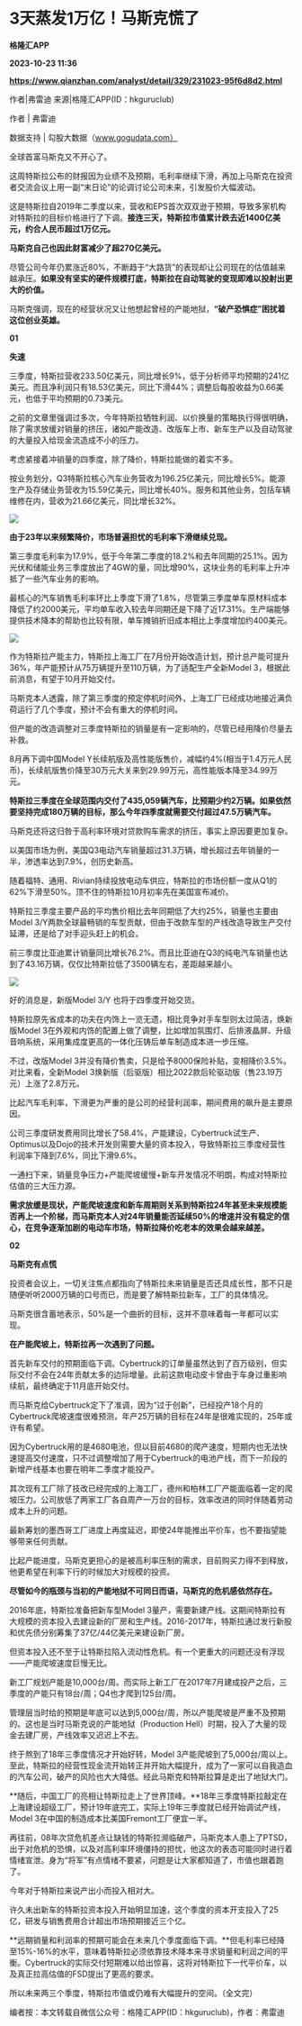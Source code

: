 # 3天蒸发1万亿！马斯克慌了
**格隆汇APP**

**2023-10-23 11:36**

**https://www.qianzhan.com/analyst/detail/329/231023-95f6d8d2.html**

作者|弗雷迪 来源|格隆汇APP(ID：hkguruclub)

作者 | 弗雷迪

数据支持 | 勾股大数据（www.gogudata.com）

全球首富马斯克又不开心了。

这周特斯拉公布的财报因为业绩不及预期，毛利率继续下滑，再加上马斯克在投资者交流会议上用一副“末日论”的论调讨论公司未来，引发股价大幅波动。

这是特斯拉自2019年二季度以来，营收和EPS首次双双逊于预期，导致多家机构对特斯拉的目标价格进行了下调。**接连三天，特斯拉市值累计跌去近1400亿美元，约合人民币超过1万亿元。**

**马斯克自己也因此财富减少了超270亿美元。**

尽管公司今年仍累涨近80%，不断趋于“大路货”的表现却让公司现在的估值越来越承压。**如果没有坚实的硬件规模打底，特斯拉在自动驾驶的变现即难以投射出更大的价值。**

马斯克强调，现在的经营状况又让他想起曾经的产能地狱，**“破产恐惧症”困扰着这位创业英雄。**

**01**

**失速**

三季度，特斯拉营收233.50亿美元，同比增长9%，低于分析师平均预期的241亿美元。而且净利润只有18.53亿美元，同比下滑44%；调整后每股收益为0.66美元，也低于平均预期的0.73美元。

之前的文章里强调过多次，今年特斯拉牺牲利润、以价换量的策略执行得很明确，除了需求放缓对销量的挤压，诸如产能改造、改版车上市、新车生产以及自动驾驶的大量投入给现金流造成不小的压力。

考虑紧接着冲销量的四季度，除了降价，特斯拉能做的着实不多。

按业务划分，Q3特斯拉核心汽车业务营收为196.25亿美元，同比增长5%。能源生产及存储业务营收为15.59亿美元，同比增长40%。服务和其他业务，包括车辆维修在内，营收为21.66亿美元，同比增长32%。

![](https://img3.qianzhan.com/news/202310/23/20231023-e9f9cdfb649ffd8f_600x5000.png)

**由于23年以来频繁降价，市场普遍担忧的毛利率下滑继续兑现。**

第三季度毛利率为17.9%，低于今年第二季度的18.2%和去年同期的25.1%。因为光伏和储能业务三季度放出了4GW的量，同比增90%，这块业务的毛利率上升冲抵了一些汽车业务的影响。

最核心的汽车销售毛利率环比上季度下滑了1.8%，尽管第三季度单车原材料成本降低了约2000美元，平均单车收入较去年同期还是下降了近17.31%。生产端能够提供技术降本的帮助也比较有限，单车摊销折旧成本相比上季度增加约400美元。

![](https://img3.qianzhan.com/news/202310/23/20231023-56a30f50bf50d575_600x5000.png)

作为特斯拉产能主力，特斯拉上海工厂在7月份开始改造计划，预计总产能可提升36%，年产能预计从75万辆提升至110万辆，为了适配生产全新Model 3，根据此前消息，有望于10月开始交付。

马斯克本人透露，除了第三季度的预定停机时间外，上海工厂已经成功地接近满负荷运行了几个季度，预计不会有重大的停机时间。

但产能的改造调整对三季度特斯拉的销量是有一定影响的，尽管已经用降价尽量去补救。

8月再下调中国Model Y长续航版及高性能版售价，减幅约4%(相当于1.4万元人民币)，长续航版售价降至30万元大关来到29.99万元，高性能版本降至34.99万元。

**特斯拉三季度在全球范围内交付了435,059辆汽车，比预期少约2万辆。如果依然要坚持完成180万辆的目标，那么今年四季度就需要交付超过47.5万辆汽车。**

马斯克还将这归咎于高利率环境对贷款购车需求的挤压，事实上原因要更加复杂。

以美国市场为例，美国Q3电动汽车销量超过31.3万辆，增长超过去年销量的一半，渗透率达到7.9%，创历史新高。

随着福特、通用、Rivian持续投放电动车供应，特斯拉的市场份额一度从Q1的62%下滑至50%。顶不住的特斯拉10月初率先在美国宣布减价。

特斯拉三季度主要产品的平均售价相比去年同期低了大约25%，销量也主要由Model 3/Y两款全球最畅销的车型贡献，但由于改款车型的产线改造导致生产交付延滞，还是给了对手迎头赶上的机会。

前三季度比亚迪累计销量同比增长76.2%。而且比亚迪在Q3的纯电汽车销量也达到了43.16万辆，仅仅比特斯拉低了3500辆左右，差距越来越小。

![](https://img3.qianzhan.com/news/202310/23/20231023-d94540bfc0870241_600x5000.png)

好的消息是，新版Model 3/Y 也将于四季度开始交货。

特斯拉原先省成本的功夫在内饰上一览无遗，相比竞争对手车型则太过简洁，焕新版Model 3在外观和内饰的配置上做了调整，比如增加氛围灯、后排液晶屏、升级音响系统，采用集成度更高的一体化压铸后单车制造成本进一步压缩。

不过，改版Model 3并没有降价售卖，只是给予8000保险补贴，变相降价3.5%。对比来看，全新Model 3焕新版（后驱版）相比2022款后轮驱动版（售23.19万元）上涨了2.8万元。

比起汽车毛利率，下滑更为严重的是公司的经营利润率，期间费用的飙升是主要原因。

公司三季度研发费用同比增长了58.4%，产能建设，Cybertruck试生产、Optimus以及Dojo的技术开发则需要大量的资本投入，导致特斯拉三季度经营性利润率下降到7.6%，同比下滑9.6%。

一通扫下来，销量竞争压力+产能爬坡缓慢+新车开发情况不明朗，构成对特斯拉估值的三大压力源。

**需求放缓是现状，产能爬坡速度和新车周期则关系到特斯拉24年甚至未来规模能否再上一个阶梯，而马斯克本人对24年销量能否延续50%的增速并没有稳定的信心，在竞争逐渐加剧的电动车市场，特斯拉降价吃老本的效果会越来越差。**

**02**

**马斯克有点慌**

投资者会议上，一切关注焦点都指向了特斯拉未来销量是否还具成长性，那不只是随便听听2000万辆的口号而已，而是要了解特斯拉新车，工厂的具体情况。

马斯克很含蓄地表示，50%是一个曲折的目标，这并不意味着每一年都可以实现。

**在产能爬坡上，特斯拉再一次遇到了问题。**

首先新车交付的预期面临下调。Cybertruck的订单量虽然达到了百万级别，但实际交付不会在24年贡献太多的边际增量。此前这款电动皮卡曾由于车身过重影响续航，最终确定于11月底开始交付。

而马斯克给Cybertruck定下了准调，因为“过于创新”，已经投产18个月的Cybertruck爬坡速度很难预测，年产25万辆的目标在24年是很难实现的，25年或许有希望。

因为Cybertruck用的是4680电池，但以目前4680的爬产速度，短期内也无法快速提高交付速度，只不过调整增加了用于Cybertruck的电池产线，而下一阶段的新增产线基本也要在明年二季度才能投产。

其次现有工厂除了技改已经完成的上海工厂，德州和柏林工厂产能面临着一定的爬坡压力。公司放低了两家工厂各自周产一万台的目标，效率改进的同时伴随着劳动成本上升的问题。

最新筹划的墨西哥工厂进度上再度延迟，即使24年能推出平价车，也不要指望能够带来任何贡献。

比起产能进度，马斯克更担心的是被高利率压制的需求，目前购买力得不到释放，他更希望在利率下行的时候加大对规模的投资。

**尽管如今的瓶颈与当初的产能地狱不可同日而语，马斯克的危机感依然存在。**

2016年底，特斯拉准备把新车型Model 3量产，需要新建产线。这期间特斯拉有大规模的资本投入去建设新的厂房和生产线。2016-2017年，特斯拉通过发行新股和优先债分别筹集了37亿/44亿美元来建设新厂房。

但资本投入还不至于让特斯拉陷入流动性危机。有一个更重大的问题还没有浮现——产能爬坡速度巨慢无比。

新工厂规划产能是10,000台/周。而实际上新工厂在2017年7月建成投产之后，三季度的产能只有18台/周；Q4也才爬到125台/周。

管理层当时给的预期是年底可以达到5,000台/周，所以产能爬坡是严重不及预期的。这也是当时马斯克说的产能地狱（Production Hell）时期，投入了大量的现金去建厂房，产线效率又迟迟上不去。

终于熬到了18年三季度情况才开始好转，Model 3产能爬坡到了5,000台/周以上。至此，特斯拉的经营性现金流开始转正并开始大幅提升，成为了一家可以自我造血的汽车公司，破产的风险也大大降低。经此马斯克和特斯拉算是走出了地狱大门。

**随后，中国工厂的亮相让特斯拉走上了世界顶峰。**18年三季度特斯拉敲定在上海建设超级工厂，预计19年底完工，实际上19年三季度就已经开始调试产线，Model 3在中国的制造成本比美国Fremont工厂便宜一半。

再往前，08年次贷危机差点让缺钱的特斯拉濒临破产，马斯克本人患上了PTSD，出于对危机的恐惧，以及对高利率环境僵持的担忧，他这次的表态可能同时进行着情绪宣泄。身为“将军”有点情绪不要紧，问题是让大家都知道了，市值也跟着跑了。

今年对于特斯拉来说产出小而投入相对大。

许久未出新车的特斯拉资本投入开始明显加速，这个季度的资本开支投入了25亿，研发与销售费用合计超出市场预期接近三个亿。

**远期销量和利润率的预期可能会在未来几个季度面临下调。**但毛利率已经降至15%-16%的水平，意味着特斯拉必须依靠技术降本来寻求销量和利润之间的平衡。Cybertruck的实际交付短期难以给出惊喜，这将对特斯拉下一代平价车，以及真正拉高估值的FSD提出了更高的要求。

所以未来两三个季度，特斯拉市值或仍难有大幅提升的空间。（全文完）

编者按：本文转载自微信公众号：格隆汇APP(ID：hkguruclub)，作者：弗雷迪